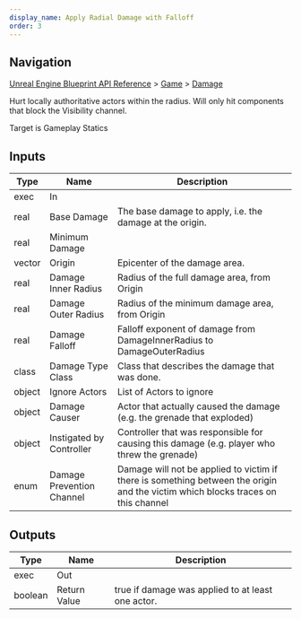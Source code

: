 ```yaml
---
display_name: Apply Radial Damage with Falloff
order: 3
---
```

## Navigation

[Unreal Engine Blueprint API Reference](https://dev.epicgames.com/documentation/en-us/unreal-engine/BlueprintAPI) > [Game](https://dev.epicgames.com/documentation/en-us/unreal-engine/BlueprintAPI/Game) > [Damage](https://dev.epicgames.com/documentation/en-us/unreal-engine/BlueprintAPI/Game/Damage)

Hurt locally authoritative actors within the radius. Will only hit components that block the Visibility channel.

Target is Gameplay Statics

## Inputs

| Type | Name | Description |
| --- | --- | --- |
| exec | In |  |
| real | Base Damage | The base damage to apply, i.e. the damage at the origin. |
| real | Minimum Damage |  |
| vector | Origin | Epicenter of the damage area. |
| real | Damage Inner Radius | Radius of the full damage area, from Origin |
| real | Damage Outer Radius | Radius of the minimum damage area, from Origin |
| real | Damage Falloff | Falloff exponent of damage from DamageInnerRadius to DamageOuterRadius |
| class | Damage Type Class | Class that describes the damage that was done. |
| object | Ignore Actors | List of Actors to ignore |
| object | Damage Causer | Actor that actually caused the damage (e.g. the grenade that exploded) |
| object | Instigated by Controller | Controller that was responsible for causing this damage (e.g. player who threw the grenade) |
| enum | Damage Prevention Channel | Damage will not be applied to victim if there is something between the origin and the victim which blocks traces on this channel |

## Outputs

| Type | Name | Description |
| --- | --- | --- |
| exec | Out |  |
| boolean | Return Value | true if damage was applied to at least one actor. |
